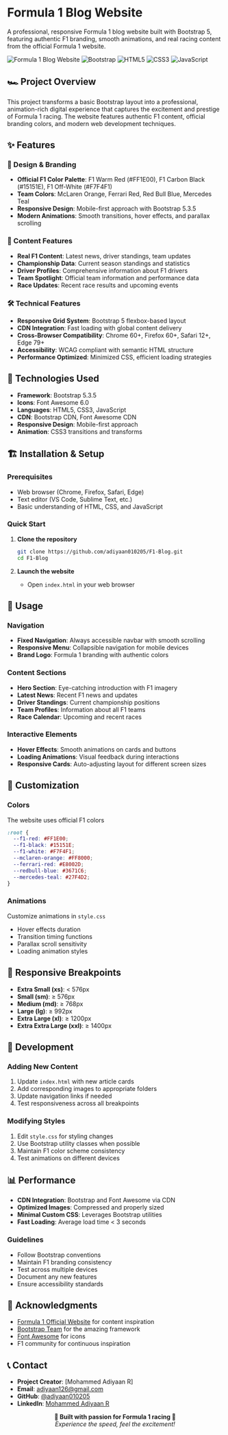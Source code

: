 # Formula 1 Blog Website

A professional, responsive Formula 1 blog website built with Bootstrap 5, featuring authentic F1 branding, smooth animations, and real racing content from the official Formula 1 website.

![Formula 1 Blog Website](https://img.shields.io/badge/Status-Active-success)
![Bootstrap](https://img.shields.io/badge/Bootstrap-5.3.5-purple)
![HTML5](https://img.shields.io/badge/HTML5-E34F26?logo=html5&logoColor=white)
![CSS3](https://img.shields.io/badge/CSS3-1572B6?logo=css3&logoColor=white)
![JavaScript](https://img.shields.io/badge/JavaScript-F7DF1E?logo=javascript&logoColor=black)

## 🏎️ Project Overview

This project transforms a basic Bootstrap layout into a professional, animation-rich digital experience that captures the excitement and prestige of Formula 1 racing. The website features authentic F1 content, official branding colors, and modern web development techniques.

## ✨ Features

### 🎨 Design & Branding
- **Official F1 Color Palette**: F1 Warm Red (#FF1E00), F1 Carbon Black (#15151E), F1 Off-White (#F7F4F1)
- **Team Colors**: McLaren Orange, Ferrari Red, Red Bull Blue, Mercedes Teal
- **Responsive Design**: Mobile-first approach with Bootstrap 5.3.5
- **Modern Animations**: Smooth transitions, hover effects, and parallax scrolling

### 🏁 Content Features
- **Real F1 Content**: Latest news, driver standings, team updates
- **Championship Data**: Current season standings and statistics
- **Driver Profiles**: Comprehensive information about F1 drivers
- **Team Spotlight**: Official team information and performance data
- **Race Updates**: Recent race results and upcoming events

### 🛠️ Technical Features
- **Responsive Grid System**: Bootstrap 5 flexbox-based layout
- **CDN Integration**: Fast loading with global content delivery
- **Cross-Browser Compatibility**: Chrome 60+, Firefox 60+, Safari 12+, Edge 79+
- **Accessibility**: WCAG compliant with semantic HTML structure
- **Performance Optimized**: Minimized CSS, efficient loading strategies

## 🚀 Technologies Used

- **Framework**: Bootstrap 5.3.5
- **Icons**: Font Awesome 6.0
- **Languages**: HTML5, CSS3, JavaScript
- **CDN**: Bootstrap CDN, Font Awesome CDN
- **Responsive Design**: Mobile-first approach
- **Animation**: CSS3 transitions and transforms

## 🏗️ Installation & Setup

### Prerequisites
- Web browser (Chrome, Firefox, Safari, Edge)
- Text editor (VS Code, Sublime Text, etc.)
- Basic understanding of HTML, CSS, and JavaScript

### Quick Start

1. **Clone the repository**
   ```bash
   git clone https://github.com/adiyaan010205/F1-Blog.git
   cd F1-Blog
   ```
   
2. **Launch the website**
   - Open `index.html` in your web browser


## 🎯 Usage

### Navigation
- **Fixed Navigation**: Always accessible navbar with smooth scrolling
- **Responsive Menu**: Collapsible navigation for mobile devices
- **Brand Logo**: Formula 1 branding with authentic colors

### Content Sections
- **Hero Section**: Eye-catching introduction with F1 imagery
- **Latest News**: Recent F1 news and updates
- **Driver Standings**: Current championship positions
- **Team Profiles**: Information about all F1 teams
- **Race Calendar**: Upcoming and recent races

### Interactive Elements
- **Hover Effects**: Smooth animations on cards and buttons
- **Loading Animations**: Visual feedback during interactions
- **Responsive Cards**: Auto-adjusting layout for different screen sizes

## 🎨 Customization

### Colors
The website uses official F1 colors 
```css
:root {
  --f1-red: #FF1E00;
  --f1-black: #15151E;
  --f1-white: #F7F4F1;
  --mclaren-orange: #FF8000;
  --ferrari-red: #E8002D;
  --redbull-blue: #3671C6;
  --mercedes-teal: #27F4D2;
}
```

### Animations
Customize animations in `style.css`
- Hover effects duration
- Transition timing functions
- Parallax scroll sensitivity
- Loading animation styles

## 📱 Responsive Breakpoints

- **Extra Small (xs)**: < 576px
- **Small (sm)**: ≥ 576px
- **Medium (md)**: ≥ 768px
- **Large (lg)**: ≥ 992px
- **Extra Large (xl)**: ≥ 1200px
- **Extra Extra Large (xxl)**: ≥ 1400px

## 🔧 Development

### Adding New Content
1. Update `index.html` with new article cards
2. Add corresponding images to appropriate folders
3. Update navigation links if needed
4. Test responsiveness across all breakpoints

### Modifying Styles
1. Edit `style.css` for styling changes
2. Use Bootstrap utility classes when possible
3. Maintain F1 color scheme consistency
4. Test animations on different devices

## 📊 Performance

- **CDN Integration**: Bootstrap and Font Awesome via CDN
- **Optimized Images**: Compressed and properly sized
- **Minimal Custom CSS**: Leverages Bootstrap utilities
- **Fast Loading**: Average load time < 3 seconds

### Guidelines
- Follow Bootstrap conventions
- Maintain F1 branding consistency
- Test across multiple devices
- Document any new features
- Ensure accessibility standards

## 🙏 Acknowledgments

- [Formula 1 Official Website](https://www.formula1.com/) for content inspiration
- [Bootstrap Team](https://getbootstrap.com/) for the amazing framework
- [Font Awesome](https://fontawesome.com/) for icons
- F1 community for continuous inspiration

## 📞 Contact

- **Project Creator**: [Mohammed Adiyaan R]
- **Email**: adiyaan126@gmail.com
- **GitHub**: [@adiyaan010205](https://github.com/adiyaan010205)
- **LinkedIn**: [Mohammed Adiyaan R](https://www.linkedin.com/in/r-mohammed-adiyaan-b4584b24a/)

<div align="center">
  <strong>🏁 Built with passion for Formula 1 racing 🏁</strong>
  <br>
  <em>Experience the speed, feel the excitement!</em>
</div>
